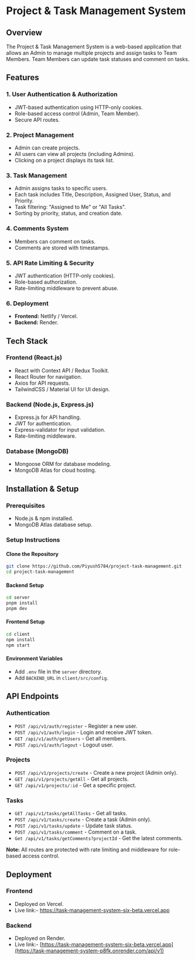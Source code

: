 # Project & Task Management System

## Overview
The Project & Task Management System is a web-based application that allows an Admin to manage multiple projects and assign tasks to Team Members. Team Members can update task statuses and comment on tasks.

## Features
### 1. User Authentication & Authorization
- JWT-based authentication using HTTP-only cookies.
- Role-based access control (Admin, Team Member).
- Secure API routes.

### 2. Project Management
- Admin can create projects.
- All users can view all projects (including Admins).
- Clicking on a project displays its task list.

### 3. Task Management
- Admin assigns tasks to specific users.
- Each task includes Title, Description, Assigned User, Status, and Priority.
- Task filtering: "Assigned to Me" or "All Tasks".
- Sorting by priority, status, and creation date.

### 4. Comments System
- Members can comment on tasks.
- Comments are stored with timestamps.

### 5. API Rate Limiting & Security
- JWT authentication (HTTP-only cookies).
- Role-based authorization.
- Rate-limiting middleware to prevent abuse.

### 6. Deployment
- **Frontend:** Netlify / Vercel.
- **Backend:** Render.

## Tech Stack
### Frontend (React.js)
- React with Context API / Redux Toolkit.
- React Router for navigation.
- Axios for API requests.
- TailwindCSS / Material UI for UI design.

### Backend (Node.js, Express.js)
- Express.js for API handling.
- JWT for authentication.
- Express-validator for input validation.
- Rate-limiting middleware.

### Database (MongoDB)
- Mongoose ORM for database modeling.
- MongoDB Atlas for cloud hosting.

## Installation & Setup
### Prerequisites
- Node.js & npm installed.
- MongoDB Atlas database setup.

### Setup Instructions
#### Clone the Repository
```sh
git clone https://github.com/Piyush5784/project-task-management.git
cd project-task-management
```

#### Backend Setup
```sh
cd server
pnpm install
pnpm dev
```

#### Frontend Setup
```sh
cd client
npm install
npm start
```

#### Environment Variables
- Add `.env` file in the `server` directory.
- Add `BACKEND_URL` in `client/src/config`.

## API Endpoints
### Authentication
- `POST /api/v1/auth/register` - Register a new user.
- `POST /api/v1/auth/login` - Login and receive JWT token.
- `GET /api/v1/auth/getUsers` - Get all members.
- `POST /api/v1/auth/logout` - Logout user.

### Projects
- `POST /api/v1/projects/create` - Create a new project (Admin only).
- `GET /api/v1/projects/getAll` - Get all projects.
- `GET /api/v1/projects/:id` - Get a specific project.

### Tasks
- `GET /api/v1/tasks/getAllTasks` - Get all tasks.
- `POST /api/v1/tasks/create` - Create a task (Admin only).
- `POST /api/v1/tasks/update` - Update task status.
- `POST /api/v1/tasks/comment` - Comment on a task.
- `Get /api/v1/tasks/getComments?projectId` - Get the latest comments.
  
**Note:** All routes are protected with rate limiting and middleware for role-based access control.

## Deployment
### Frontend
- Deployed on  Vercel.
- Live link:- https://task-management-system-six-beta.vercel.app

### Backend
- Deployed on Render.
- Live link:- [https://task-management-system-six-beta.vercel.app](https://task-management-system-p8fk.onrender.com/api/v1)


